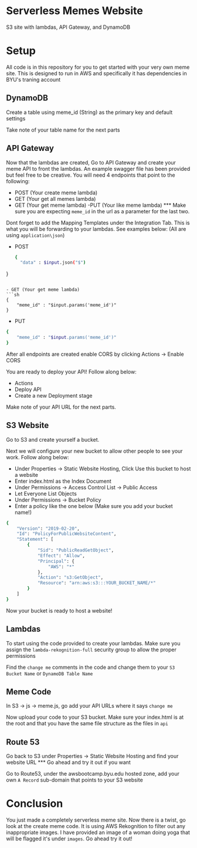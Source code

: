 # Serverless Memes Website
S3 site with lambdas, API Gateway, and DynamoDB

# Setup
All code is in this repository for you to get started with your very own meme site. This is designed to run in AWS and specifically it has dependencies in BYU's traning account

## DynamoDB
Create a table using meme_id (String) as the primary key and default settings

Take note of your table name for the next parts

## API Gateway
Now that the lambdas are created, Go to API Gateway and create your meme API to front the lambdas. An example swagger file has been provided but feel free to be creative. You will need 4 endpoints that point to the following:
- POST (Your create meme lambda)
- GET (Your get all memes lambda)
- GET (Your get meme lambda)
-PUT (Your like meme lambda)
*** Make sure you are expecting ```meme_id``` in the url as a parameter for the last two.


Dont forget to add the Mapping Templates under the Integration Tab. This is what you will be forwarding to your lambdas. See examples below: (All are using ```application\json```)

- POST
  ```sh
  {
    "data" : $input.json("$")
}
```

- GET (Your get meme lambda)
```sh
{
    "meme_id" : "$input.params('meme_id')"
}
```

- PUT 
```sh
{
    "meme_id" : "$input.params('meme_id')"
}
```

After all endpoints are created enable CORS by clicking Actions -> Enable CORS

You are ready to deploy your API! Follow along below:
- Actions
- Deploy API
- Create a new Deployment stage

Make note of your API URL for the next parts.

## S3 Website

Go to S3 and create yourself a bucket.

Next we will configure your new bucket to allow other people to see your work. Follow along below:
- Under Properties -> Static Website Hosting, Click Use this bucket to host a website
- Enter index.html as the Index Document
- Under Permissions -> Access Control List -> Public Access
- Let Everyone List Objects
- Under Permissions -> Bucket Policy
- Enter a policy like the one below (Make sure you add your bucket name!)
```sh
{
    "Version": "2019-02-20",
    "Id": "PolicyForPublicWebsiteContent",
    "Statement": [
        {
            "Sid": "PublicReadGetObject",
            "Effect": "Allow",
            "Principal": {
                "AWS": "*"
            },
            "Action": "s3:GetObject",
            "Resource": "arn:aws:s3:::YOUR_BUCKET_NAME/*"
        }
    ]
}
```

Now your bucket is ready to host a website!

## Lambdas
To start using the code provided to create your lambdas. Make sure you assign the ```lambda-rekognition-full``` security group to allow the proper permissions

Find the ```change me``` comments in the code and change them to your ```S3 Bucket Name``` or ```DynamoDB Table Name```

## Meme Code

In S3 -> js -> meme.js, go add your API URLs where it says ```change me```

Now upload your code to your S3 bucket. Make sure your index.html is at the root and that you have the same file structure as the files in ```api```

## Route 53

Go back to S3 under Properties -> Static Website Hosting and find your website URL
*** Go ahead and try it out if you want

Go to Route53, under the awsbootcamp.byu.edu hosted zone, add your own ```A Record``` sub-domain that points to your S3 website

# Conclusion
You just made a completely serverless meme site. Now there is a twist, go look at the create meme code. It is using AWS Rekognition to filter out any inappropriate images. I have provided an image of a woman doing yoga that will be flagged it's under ```images```. Go ahead try it out!